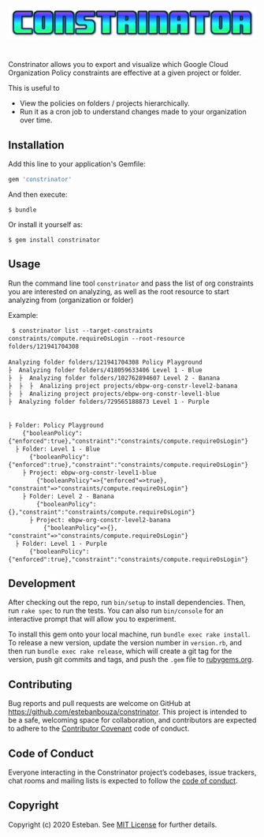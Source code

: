 ![ba](./docs/images/logo.png)

# 
Constrinator allows you to export and visualize which Google Cloud Organization Policy constraints are effective at a given project or folder.

This is useful to
- View the policies on folders / projects hierarchically.
- Run it as a cron job to understand changes made to your organization over time.

## Installation

Add this line to your application's Gemfile:

```ruby
gem 'constrinator'
```

And then execute:

    $ bundle

Or install it yourself as:

    $ gem install constrinator

## Usage

Run the command line tool `constrinator` and pass the list of org constraints you are interested on analyzing, as well as the root resource to start analyzing from (organization or folder)

Example:

```
 $ constrinator list --target-constraints constraints/compute.requireOsLogin --root-resource folders/121941704308

Analyzing folder folders/121941704308 Policy Playground
├  Analyzing folder folders/418059633406 Level 1 - Blue
├  ├  Analyzing folder folders/102762894607 Level 2 - Banana
├  ├  ├  Analizing project projects/ebpw-org-constr-level2-banana
├  ├  Analizing project projects/ebpw-org-constr-level1-blue
├  Analyzing folder folders/729565188873 Level 1 - Purple


├ Folder: Policy Playground
    {"booleanPolicy":{"enforced":true},"constraint":"constraints/compute.requireOsLogin"}
  ├ Folder: Level 1 - Blue
      {"booleanPolicy":{"enforced":true},"constraint":"constraints/compute.requireOsLogin"}
    ├ Project: ebpw-org-constr-level1-blue
        {"booleanPolicy"=>{"enforced"=>true}, "constraint"=>"constraints/compute.requireOsLogin"}
    ├ Folder: Level 2 - Banana
        {"booleanPolicy":{},"constraint":"constraints/compute.requireOsLogin"}
      ├ Project: ebpw-org-constr-level2-banana
          {"booleanPolicy"=>{}, "constraint"=>"constraints/compute.requireOsLogin"}
  ├ Folder: Level 1 - Purple
      {"booleanPolicy":{"enforced":true},"constraint":"constraints/compute.requireOsLogin"}

```


## Development

After checking out the repo, run `bin/setup` to install dependencies. Then, run `rake spec` to run the tests. You can also run `bin/console` for an interactive prompt that will allow you to experiment.

To install this gem onto your local machine, run `bundle exec rake install`. To release a new version, update the version number in `version.rb`, and then run `bundle exec rake release`, which will create a git tag for the version, push git commits and tags, and push the `.gem` file to [rubygems.org](https://rubygems.org).

## Contributing

Bug reports and pull requests are welcome on GitHub at https://github.com/estebanbouza/constrinator. This project is intended to be a safe, welcoming space for collaboration, and contributors are expected to adhere to the [Contributor Covenant](http://contributor-covenant.org) code of conduct.

## Code of Conduct

Everyone interacting in the Constrinator project’s codebases, issue trackers, chat rooms and mailing lists is expected to follow the [code of conduct](https://github.com/estebanbouza/constrinator/blob/master/CODE_OF_CONDUCT.md).

## Copyright

Copyright (c) 2020 Esteban. See [MIT License](LICENSE.txt) for further details.